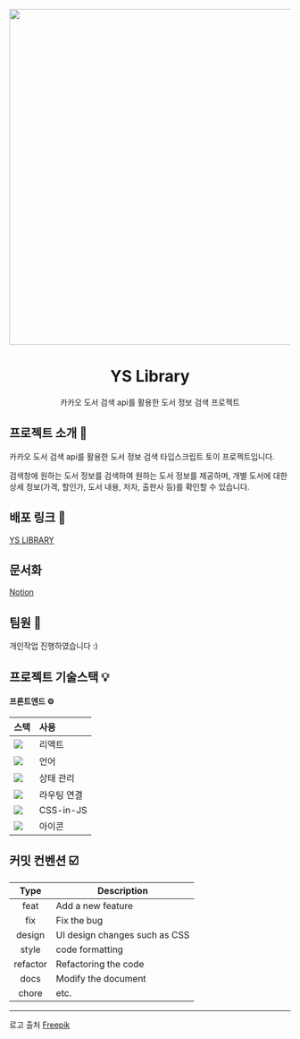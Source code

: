 <p align="middle" >
  <img width="600px;" src="https://github.com/yesoryeseul/YS_Library/assets/123865139/9fd26a82-0874-45e9-8294-0041b1b522a1"/>
</p>

<h1 align="middle">YS Library</h1>
<p align="middle">카카오 도서 검색 api를 활용한 도서 정보 검색 프로젝트</p>

## 프로젝트 소개 📝

카카오 도서 검색 api를 활용한 도서 정보 검색 타입스크립트 토이 프로젝트입니다.

검색창에 원하는 도서 정보를 검색하여 원하는 도서 정보를 제공하며, 개별 도서에 대한 상세 정보(가격, 할인가, 도서 내용, 저자, 출판사 등)를 확인할 수 있습니다.

## 배포 링크 🔗

[YS LIBRARY](https://ys-library.vercel.app/)

## 문서화

[Notion](https://electric-record-375.notion.site/YS-Library-98bcd7499b564d0e923ff378e7015d68?pvs=4)

## 팀원 👩

개인작업 진행하였습니다 :)

## 프로젝트 기술스택 💡

#### 프론트엔드 ⚙️

| 스택                                                                                                             | 사용        |
| :--------------------------------------------------------------------------------------------------------------- | :---------- |
| <img src="https://img.shields.io/badge/React-61DAFB?style=for-the-badge&logo=React&logoColor=black">             | 리액트      |
| <img src="https://img.shields.io/badge/TypeScript-3178C6?style=for-the-badge&logo=TypeScript&logoColor=white">   | 언어        |
| <img src="https://img.shields.io/badge/Jotai-171717?style=for-the-badge&logo=Jotai&logoColor=black">             | 상태 관리   |
| <img src="https://img.shields.io/badge/ReactRouter-CA4245?style=for-the-badge&logo=reactrouter&logoColor=white"> | 라우팅 연결 |
| <img src="https://img.shields.io/badge/emotion-D26AC2?style=for-the-badge&logo=emotion&logoColor=white">         | CSS-in-JS   |
| <img src="https://img.shields.io/badge/React_icons-e91e63?style=for-the-badge&logo=React&logoColor=white">       | 아이콘      |

## 커밋 컨벤션 ☑️

|   Type   | Description                   |
| :------: | ----------------------------- |
|   feat   | Add a new feature             |
|   fix    | Fix the bug                   |
|  design  | UI design changes such as CSS |
|  style   | code formatting               |
| refactor | Refactoring the code          |
|   docs   | Modify the document           |
|  chore   | etc.                          |

<hr>
로고 출처 <a href="https://kr.freepik.com/free-vector/book-logo-template-collection_12064019.htm#query=book%20icon&position=3&from_view=search&track=ais">Freepik</a>
